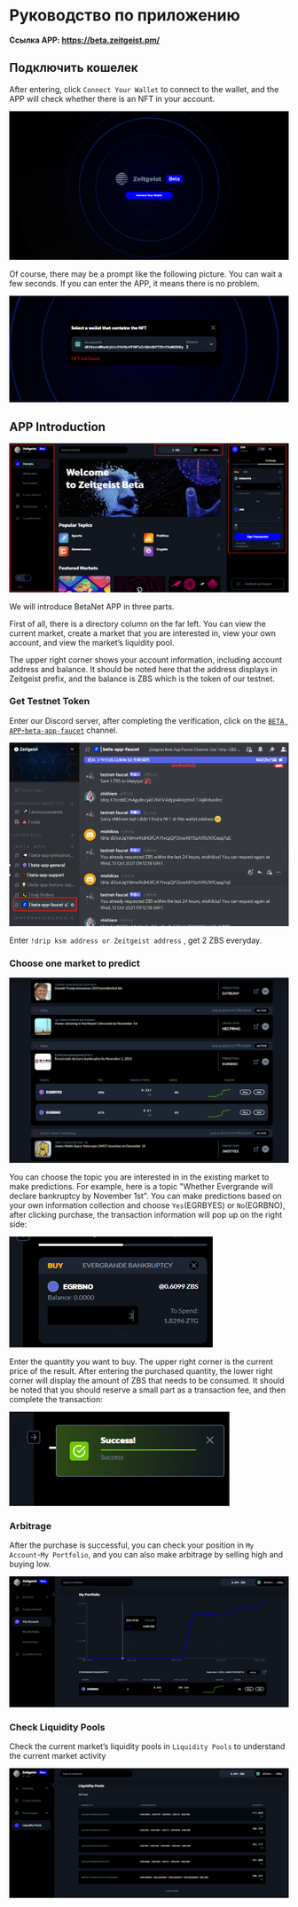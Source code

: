 # Руководство по приложению

**Ссылка APP: <https://beta.zeitgeist.pm/>**

## Подключить кошелек

After entering, click `Connect Your Wallet` to connect to the wallet, and the APP will check whether there is an NFT in your account.

![](https://raw.githubusercontent.com/Whisker17/ImageStoreService/main/image-20211013121713360.png)

Of course, there may be a prompt like the following picture. You can wait a few seconds. If you can enter the APP, it means there is no problem.

![](https://raw.githubusercontent.com/Whisker17/ImageStoreService/main/image-20211013121733640.png)

## APP Introduction

![](https://raw.githubusercontent.com/Whisker17/ImageStoreService/main/image-20211013123835284.png)

We will introduce BetaNet APP in three parts.

First of all, there is a directory column on the far left. You can view the current market, create a market that you are interested in, view your own account, and view the market’s liquidity pool.

The upper right corner shows your account information, including account address and balance. It should be noted here that the address displays in Zeitgeist prefix, and the balance is ZBS which is the token of our testnet.

### Get Testnet Token

Enter our Discord server, after completing the verification, click on the [`BETA APP`-`beta-app-faucet`](https://discord.com/channels/737780518313000960/895033113535725648) channel.

![](https://raw.githubusercontent.com/Whisker17/ImageStoreService/main/image-20211013124747988.png)

Enter `!drip ksm address or Zeitgeist address` , get 2 ZBS everyday.

### Choose one market to predict

![](https://raw.githubusercontent.com/Whisker17/ImageStoreService/main/image-20211013125047263.png)

You can choose the topic you are interested in in the existing market to make predictions. For example, here is a topic "Whether Evergrande will declare bankruptcy by November 1st". You can make predictions based on your own information collection and choose `Yes`(EGRBYES) or `No`(EGRBNO), after clicking purchase, the transaction information will pop up on the right side:

![](https://raw.githubusercontent.com/Whisker17/ImageStoreService/main/image-20211013125639292.png)

Enter the quantity you want to buy. The upper right corner is the current price of the result. After entering the purchased quantity, the lower right corner will display the amount of ZBS that needs to be consumed. It should be noted that you should reserve a small part as a transaction fee, and then complete the transaction:

![](https://raw.githubusercontent.com/Whisker17/ImageStoreService/main/image-20211013125858295.png)

### Arbitrage

After the purchase is successful, you can check your position in `My Account`-`My Portfolio`, and you can also make arbitrage by selling high and buying low.

![](https://raw.githubusercontent.com/Whisker17/ImageStoreService/main/image-20211013130119647.png)

### Check Liquidity Pools

Check the current market’s liquidity pools in `Liquidity Pools` to understand the current market activity

![](https://raw.githubusercontent.com/Whisker17/ImageStoreService/main/image-20211013130303230.png)

